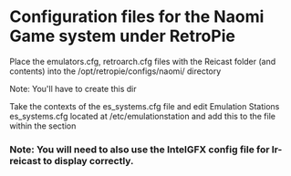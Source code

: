 # Configuration files for the Naomi Game system under RetroPie

Place the emulators.cfg, retroarch.cfg files with the Reicast folder (and contents) into the /opt/retropie/configs/naomi/ directory

Note: You'll have to create this dir

Take the contexts of the es_systems.cfg file and edit Emulation Stations es_systems.cfg located at /etc/emulationstation and add this to the file within the </systems> section

### Note: You will need to also use the IntelGFX config file for lr-reicast to display correctly.
